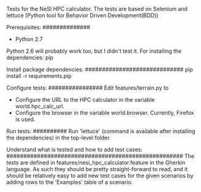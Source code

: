 Tests for the NeSI HPC calculator.
The tests are based on Selenium and lettuce (Python tool for Behavior Driven Development(BDD))

Prerequisites:
##############
* Python 2.7

Python 2.6 will probably work too, but I didn't test it.
For installing the dependencies: pip

Install package dependencies:
#############################
pip install -r requirements.pip

Configure tests:
################
Edit features/terrain.py to
* Configure the URL to the HPC calculator in the variable world.hpc_calc_url.
* Configure the browser in the variable world.browser. Currently, Firefox is used.

Run tests:
##########
Run 'lettuce' (command is available after installing the dependencies) in the top-level folder.

Understand what is tested and how to add test cases:
####################################################
The tests are defined in features/nesi_hpc_calculator.feature in the Gherkin language.
As such they should be pretty straight-forward to read, and it should be relatively easy to add
new test cases for the given scenarios by adding rows to the 'Examples' table of a scenario.

